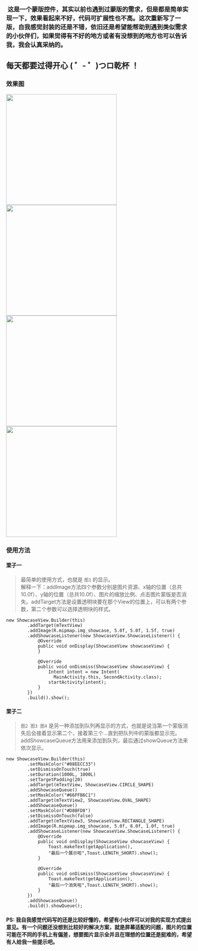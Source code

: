 ###  **这是一个蒙版控件，其实以前也遇到过蒙版的需求，但是都是简单实现一下，效果看起来不好，代码可扩展性也不高。这次重新写了一版，自我感觉封装的还是不错，依旧还是希望能帮助到遇到类似需求的小伙伴们，如果觉得有不好的地方或者有没想到的地方也可以告诉我，我会认真采纳的。**
## 每天都要过得开心 ( ゜- ゜)つロ乾杯 ！


### 效果图
<img src="http://otjav6lvw.bkt.clouddn.com/17-7-29/92985778.jpg" width="300"/>
<img src="http://otjav6lvw.bkt.clouddn.com/17-7-29/66349083.jpg" width="300"/>
<img src="http://otjav6lvw.bkt.clouddn.com/17-7-29/75740996.jpg" width="300"/>
<img src="http://otjav6lvw.bkt.clouddn.com/17-7-29/3381654.jpg" width="300"/>

### 使用方法
#### 栗子一
> 最简单的使用方式，也就是 `图1` 的显示。</br> 解释一下：addImage方法四个参数分别是图片资源、x轴的位置（总共10.0f）、y轴的位置（总共10.0f）、图片的缩放比例、点击图片蒙版是否消失。addTarget方法是设置透明块要在那个View的位置上，可以有两个参数，第二个参数可以选择透明块的样式。

```
new ShowcaseView.Builder(this)
        .addTarget(mTextView)
        .addImage(R.mipmap.img_showcase, 5.0f, 5.0f, 1.5f, true)
        .addShowcaseListener(new ShowcaseView.ShowcaseListener() {
            @Override
            public void onDisplay(ShowcaseView showcaseView) {
            }

            @Override
            public void onDismiss(ShowcaseView showcaseView) {
                Intent intent = new Intent(
                  MainActivity.this, SecondActivity.class);
                startActivity(intent);
            }
        })
        .build().show();
```
#### 栗子二
>  `图2 图3 图4` 是另一种添加到队列再显示的方式，也就是说当第一个蒙版消失后会接着显示第二个，接着第三个...直到把队列中的蒙版都显示完。addShowcaseQueue方法用来添加到队列，最后通过showQueue方法来依次显示。

```
new ShowcaseView.Builder(this)
        .setMaskColor("#88EECC33")
        .setDismissOnTouch(true)
        .setDuration(1000L, 1000L)
        .setTargetPadding(20)
        .addTarget(mTextView, ShowcaseView.CIRCLE_SHAPE)
        .addShowcaseQueue()
        .setMaskColor("#66FFB6C1")
        .addTarget(mTextView2, ShowcaseView.OVAL_SHAPE)
        .addShowcaseQueue()
        .setMaskColor("#D8BFD8")
        .setDismissOnTouch(false)
        .addTarget(mTextView3, ShowcaseView.RECTANGLE_SHAPE)
        .addImage(R.mipmap.img_showcase, 5.0f, 8.0f, 1.0f, true)
        .addShowcaseListener(new ShowcaseView.ShowcaseListener() {
            @Override
            public void onDisplay(ShowcaseView showcaseView) {
                Toast.makeText(getApplication(),
                "最后一个展示啦",Toast.LENGTH_SHORT).show();
            }

            @Override
            public void onDismiss(ShowcaseView showcaseView) {
                Toast.makeText(getApplication(),
                "最后一个消失啦",Toast.LENGTH_SHORT).show();
            }
        })
        .addShowcaseQueue()
        .build().showQueue();
```

#### PS: 我自我感觉代码写的还是比较好懂的，希望有小伙伴可以对我的实现方式提出意见。有一个问题还没想到比较好的解决方案，就是屏幕适配的问题，图片的位置可能在不同的手机上有偏差，想要图片显示全并且在理想的位置还是挺难的，希望有人给我一些提示吧。
